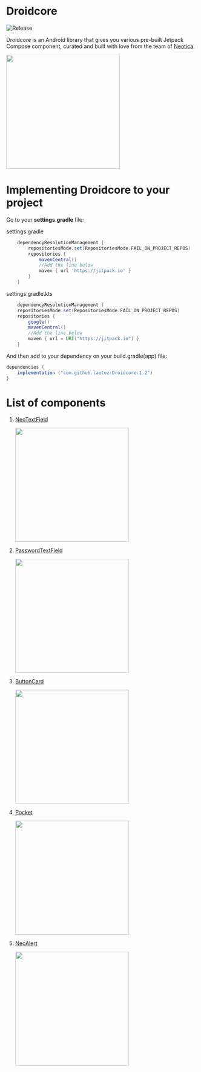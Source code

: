 Droidcore
=====
![Release](https://jitpack.io/v/laetuz/Droidcore.svg)

Droidcore is an Android library that gives you various pre-built Jetpack Compose component, curated and built with love from the team of [Neotica](https://neotica.id).

<img src="https://github.com/laetuz/Droidcore/assets/100233549/8b34778f-2013-4962-994d-43d2f14f1989" width="300">


Implementing Droidcore to your project
=====
Go to your **settings.gradle** file:

settings.gradle
```gradle
    dependencyResolutionManagement {
        repositoriesMode.set(RepositoriesMode.FAIL_ON_PROJECT_REPOS)
        repositories {
            mavenCentral()
            //Add the line below
            maven { url 'https://jitpack.io' }
        }
    }
```

settings.gradle.kts
```gradle
    dependencyResolutionManagement {
    repositoriesMode.set(RepositoriesMode.FAIL_ON_PROJECT_REPOS)
    repositories {
        google()
        mavenCentral()
        //Add the line below
        maven { url = URI("https://jitpack.io") }
    }
```

And then add to your dependency on your build.gradle(app) file:
```gradle
dependencies {
    implementation ("com.github.laetuz:Droidcore:1.2")
}
```

List of components
=====
1. [NeoTextField](https://neotica.notion.site/9ee8c7af1e0f4c07a4e476726512fa34?pvs=25#bd553abe5644417b8740c55573704f56 'NeoTextField')

   <img src="https://github.com/laetuz/Droidcore/assets/100233549/92ae0a35-c8c9-4059-989e-aa5d2b67e19f" width="300">

2. [PasswordTextField](https://neotica.notion.site/9ee8c7af1e0f4c07a4e476726512fa34?pvs=25#e3dbcdc2b5b440f2a70bc47642464112 'PasswordTextField')

   <img src="https://github.com/laetuz/Droidcore/assets/100233549/a62614d0-358b-4d4e-ab7d-43e5b721104a" width="300">

3. [ButtonCard](https://neotica.notion.site/9ee8c7af1e0f4c07a4e476726512fa34?pvs=25#231c85863c224e40b2a5a188f0dabc53 'ButtonCard')

   <img src="https://github.com/laetuz/Droidcore/assets/100233549/da4f8e05-5426-4851-8305-fffa70c8839f" width="300">

4. [Pocket](https://neotica.notion.site/9ee8c7af1e0f4c07a4e476726512fa34?pvs=25#590db274f6164fcaa835636cd1d7533d 'Pocket')

   <img src="https://github.com/laetuz/Droidcore/assets/100233549/eb51b568-bbec-4edd-bcf6-4ada0d5ec5c9" width="300">

5. [NeoAlert](https://neotica.notion.site/9ee8c7af1e0f4c07a4e476726512fa34?pvs=25#dce2b0f3c01c4b7e83561fc7fc610011 'NeoAlert')

   <img src="https://github.com/laetuz/Droidcore/assets/100233549/027ac917-6115-423e-ad87-91ccb6e9f1fc" width="300">

